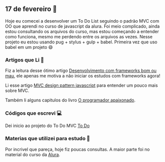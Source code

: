 ## 17 de fevereiro :pushpin:

Hoje eu comecei a desenvolver um To Do List seguindo o padrão MVC com OO que aprendi no curso de javascript da alura. Foi meio complicado, ainda estou consultando os arquivos do curso, mas estou começando a entender como funciona, mesmo me perdendo entre os arquivos as vezes. Nesse projeto eu estou usando pug + stylus + gulp + babel. Primeira vez que uso babel em um projeto :smile:


### Artigos que Li :newspaper:

Fiz a leitura desse ótimo artigo [Desenvolvimento com frameworks bom ou mau](https://imasters.com.br/framework/desenvolvimento-com-frameworks-bom-ou-mau/), ele apenas me motiva a não iniciar os estudos com frameworks agora!

Li esse artigo [MVC design pattern javascript](https://www.sitepoint.com/mvc-design-pattern-javascript/) para entender um pouco mais sobre MVC.

Também li alguns capitulos do livro [O programador apaixonado](https://www.casadocodigo.com.br/products/livro-programador-apaixonado). 

### Códigos que escrevi :computer:

Dei inicio ao projeto do To Do MVC 
[To Do](https://github.com/crisgon/todo-MVC)


### Materias que utilizei para estudo :scroll:
Por incrivel que pareça, hoje fiz poucas consultas. A maior parte foi no material do curso da
[Alura](https://alura.com.br).










